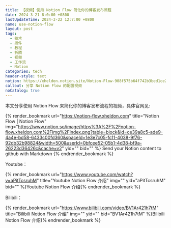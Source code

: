 ```yaml
---
title: 【视频】使用 Notion Flow 简化你的博客发布流程
date: 2024-3-21 8:0:00 +0800
lastUpdateTime: 2024-3-22 12:7:00 +0800
name: use-notion-flow
layout: post
tags:
  - 技术
  - 插件
  - 教程
  - 折腾
  - 视频
  - 工作流
  - Notion
categories: tech
header-style: text
notion: https://xheldon.notion.site/Notion-Flow-908f575b64f742b3bed1ce238d3c3ff2?pvs=4
callout: 分享 Notion Flow 的配置视频
noCatalog: true
---
```


本文分享使用 Notion Flow 来简化你的博客发布流程的视频，具体官网见:

{% render_bookmark url="https://notion-flow.xheldon.com" title="Notion Flow | Notion Flow" img="https://www.notion.so/image/https%3A%2F%2Fnotion-flow.xheldon.com%2Fimg%2Findex.png?table=block&id=ce39a8c5-ade9-4a4e-bd58-6433c00fd360&spaceId=1e3e7c05-fc11-4038-9f76-92db32b98824&width=500&userId=0bfcee52-05b1-4d38-bf9a-26223d36426c&cache=v2" yid="" bid="" %}
Send your Notion content to github with Markdown
{% endrender_bookmark %}

Youtube：

{% render_bookmark url="https://www.youtube.com/watch?v=aPitTcsruhM" title="Youtube Notion Flow 介绍" img="" yid="aPitTcsruhM" bid="" %}Youtube Notion Flow 介绍{% endrender_bookmark %}

Bilibili：

{% render_bookmark url="https://www.bilibili.com/video/BV1Ar421h7tM" title="Bilibili Notion Flow 介绍" img="" yid="" bid="BV1Ar421h7tM" %}Bilibili Notion Flow 介绍{% endrender_bookmark %}
